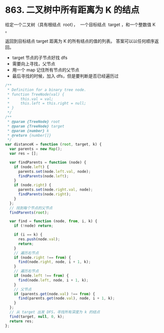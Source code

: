 # 863. 二叉树中所有距离为 K 的结点

给定一个二叉树（具有根结点  root），  一个目标结点  target ，和一个整数值 K 。

返回到目标结点 target 距离为 K 的所有结点的值的列表。 答案可以以任何顺序返回。

- target 节点的子节点好找 dfs
- 需要向上寻找，父节点
- 用一个 map 记住所有节点的父节点
- 最后寻找的时候，加入 dfs，但是要判断是否已经遍历过

```js
/**
 * Definition for a binary tree node.
 * function TreeNode(val) {
 *     this.val = val;
 *     this.left = this.right = null;
 * }
 */
/**
 * @param {TreeNode} root
 * @param {TreeNode} target
 * @param {number} k
 * @return {number[]}
 */
var distanceK = function (root, target, k) {
  var parents = new Map();
  var res = [];

  var findParents = function (node) {
    if (node.left) {
      parents.set(node.left.val, node);
      findParents(node.left);
    }
    if (node.right) {
      parents.set(node.right.val, node);
      findParents(node.right);
    }
  };
  // 找到每个节点的父节点
  findParents(root);

  var find = function (node, from, i, k) {
    if (!node) return;

    if (i == k) {
      res.push(node.val);
      return;
    }
    // 遍历右节点
    if (node.right !== from) {
      find(node.right, node, i + 1, k);
    }
    // 遍历右节点
    if (node.left !== from) {
      find(node.left, node, i + 1, k);
    }
    // 父节点
    if (parents.get(node.val) !== from) {
      find(parents.get(node.val), node, i + 1, k);
    }
  };
  // 从 target 出发 DFS，寻找所有深度为 k 的结点
  find(target, null, 0, k);
  return res;
};
```
